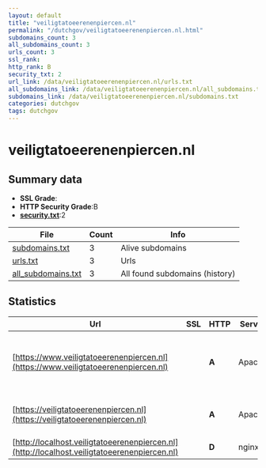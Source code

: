 ```yaml
---
layout: default
title: "veiligtatoeerenenpiercen.nl"
permalink: "/dutchgov/veiligtatoeerenenpiercen.nl.html"
subdomains_count: 3
all_subdomains_count: 3
urls_count: 3
ssl_rank: 
http_rank: B
security_txt: 2
url_link: /data/veiligtatoeerenenpiercen.nl/urls.txt
all_subdomains_link: /data/veiligtatoeerenenpiercen.nl/all_subdomains.txt
subdomains_link: /data/veiligtatoeerenenpiercen.nl/subdomains.txt
categories: dutchgov
tags: dutchgov
---
```



# veiligtatoeerenenpiercen.nl
## Summary data


 - **SSL Grade**:
 - **HTTP Security Grade**:B
 - **[security.txt](https://www.digitaleoverheid.nl/nieuws/standaard-security-txt-nu-verplicht-voor-overheid/)**:2


| File       | Count | Info |
|------------|-------|------|
|[subdomains.txt](/DutchGovScope/data/veiligtatoeerenenpiercen.nl/subdomains.txt)|3|Alive subdomains|
|[urls.txt](/DutchGovScope/data/veiligtatoeerenenpiercen.nl/urls.txt)|3|Urls|
|[all_subdomains.txt](/DutchGovScope/data/veiligtatoeerenenpiercen.nl/all_subdomains.txt)|3|All found subdomains (history)|


## Statistics


| Url | SSL | HTTP | Server | Cookie | HSTS | CORS | CTO | CSP | XFO | XXP | RP |FP| Tech |Title |
|--------|-------|-------|------|------|------|------|------|------|------|------|------|------|------|------|
|[https://www.veiligtatoeerenenpiercen.nl](https://www.veiligtatoeerenenpiercen.nl)| | **A**|Apache| |:white_check_mark: | | | | :white_check_mark: | :white_check_mark: | :white_check_mark: | |Apache HTTP Server Drupal HSTS PHP|Veilig tatoeëren...|
|[https://veiligtatoeerenenpiercen.nl](https://veiligtatoeerenenpiercen.nl)| | **A**|Apache| |:white_check_mark: | | | | :white_check_mark: | :white_check_mark: | :white_check_mark: | |Apache HTTP Server HSTS|301 Moved Perman...|
|[http://localhost.veiligtatoeerenenpiercen.nl](http://localhost.veiligtatoeerenenpiercen.nl)| | **D**|nginx| | | | | | :white_check_mark: | :white_check_mark: | :white_check_mark: | |Nginx|Welcome to nginx...|

